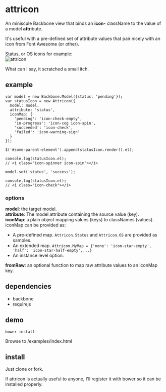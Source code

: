 attricon
========

An miniscule Backbone view that binds an **icon-** className to the value of a model **attr**ibute.

It's useful with a pre-defined set of attribute values that pair nicely with an icon from Font Awesome (or other).

Status, or OS icons for example:  
![attricon](https://raw.github.com/twalker/attricon/master/examples/attricon-example.png "Demo")

What can I say, it scratched a small itch.

## example

    var model = new Backbone.Model({status: 'pending'});
    var statusIcon = new Attricon({
      model: model,
      attribute: 'status',
      iconMap: {
        'pending': 'icon-check-empty',
        'in-progress': 'icon-cog icon-spin',
        'succeeded': 'icon-check',
        'failed': 'icon-warning-sign'
      }
    });

    $('#some-parent-element').append(statusIcon.render().el);

    console.log(statusIcon.el);
    // <i class="icon-spinner icon-spin"></i>

    model.set('status', 'success');

    console.log(statusIcon.el);
    // <i class="icon-check"></i>

### options

**model**: the target model.  
**attribute**: The model attribute containing the source value (key).  
**iconMap**: a plain object mapping values (keys) to classNames (values).  
iconMap can be provided as:  

* A pre-defined map. `Attricon.Status` and `Attricon.OS` are provided as samples.
* An extended map. `Attricon.MyMap = {'none': 'icon-star-empty', 'half': 'icon-star-half-empty',...}`
* An instance level option.

**fromRaw**: an optional function to map raw attribute values to an iconMap key.

## dependencies

* backbone
* requirejs

## demo

`bower install`

Browse to /examples/index.html

## install

Just clone or fork.

If attricon is actually useful to anyone, I'll register it with bower so it can be installed properly.
